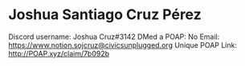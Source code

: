 # Joshua Santiago Cruz Pérez

Discord username: Joshua Cruz#3142
DMed a POAP: No
Email: https://www.notion.sojcruz@civicsunplugged.org
Unique POAP Link: http://POAP.xyz/claim/7b092b